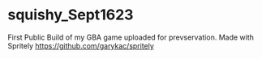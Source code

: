 # squishy_Sept1623
First Public Build of my GBA game uploaded for prevservation.
Made with Spritely
https://github.com/garykac/spritely
